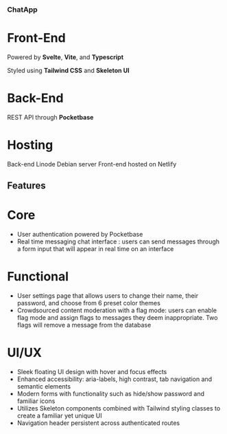### ChatApp ###

# Front-End #

Powered by **Svelte**, **Vite**, and **Typescript**

Styled using **Tailwind CSS** and **Skeleton UI**

# Back-End #

REST API through **Pocketbase**

# Hosting #

Back-end Linode Debian server
Front-end hosted on Netlify


## Features ##

# Core #

- User authentication powered by Pocketbase
- Real time messaging chat interface : users can send messages through a form input that will appear in real time on an interface

# Functional #

- User settings page that allows users to change their name, their password, and choose from 6 preset color themes
- Crowdsourced content moderation with a flag mode: users can enable flag mode and assign flags to messages they deem inappropriate. Two flags will remove a message from the database

# UI/UX #
- Sleek floating UI design with hover and focus effects
- Enhanced accessibility: aria-labels, high contrast, tab navigation and semantic elements
- Modern forms with functionality such as hide/show password and familiar icons
- Utilizes Skeleton components combined with Tailwind styling classes to create a familiar yet unique UI
- Navigation header persistent across authenticated routes

